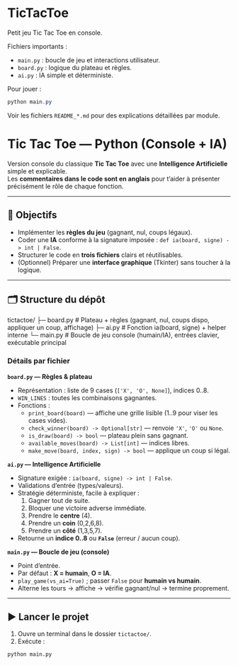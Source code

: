 ﻿# TicTacToe

Petit jeu Tic Tac Toe en console.

Fichiers importants :

- `main.py` : boucle de jeu et interactions utilisateur.
- `board.py` : logique du plateau et règles.
- `ai.py` : IA simple et déterministe.

Pour jouer :

```powershell
python main.py
```

Voir les fichiers `README_*.md` pour des explications détaillées par module.

# Tic Tac Toe — Python (Console + IA)

Version console du classique **Tic Tac Toe** avec une **Intelligence Artificielle** simple et explicable.  
Les **commentaires dans le code sont en anglais** pour t’aider à présenter précisément le rôle de chaque fonction.

---

## 🎯 Objectifs

- Implémenter les **règles du jeu** (gagnant, nul, coups légaux).  
- Coder une **IA** conforme à la signature imposée : `def ia(board, signe) -> int | False`.  
- Structurer le code en **trois fichiers** clairs et réutilisables.  
- (Optionnel) Préparer une **interface graphique** (Tkinter) sans toucher à la logique.

---

## 🗂️ Structure du dépôt

tictactoe/
├─ board.py # Plateau + règles (gagnant, nul, coups dispo, appliquer un coup, affichage)
├─ ai.py # Fonction ia(board, signe) + helper interne
└─ main.py # Boucle de jeu console (humain/IA), entrées clavier, exécutable principal

### Détails par fichier

**`board.py` — Règles & plateau**

- Représentation : liste de 9 cases (`['X', 'O', None]`), indices 0..8.
- `WIN_LINES` : toutes les combinaisons gagnantes.
- Fonctions :  
  - `print_board(board)` — affiche une grille lisible (1..9 pour viser les cases vides).  
  - `check_winner(board) -> Optional[str]` — renvoie `'X'`, `'O'` ou `None`.  
  - `is_draw(board) -> bool` — plateau plein sans gagnant.  
  - `available_moves(board) -> List[int]` — indices libres.  
  - `make_move(board, index, sign) -> bool` — applique un coup si légal.

**`ai.py` — Intelligence Artificielle**

- Signature exigée : `ia(board, signe) -> int | False`.
- Validations d’entrée (types/valeurs).
- Stratégie déterministe, facile à expliquer :  
  1) Gagner tout de suite.  
  2) Bloquer une victoire adverse immédiate.  
  3) Prendre le **centre** (4).  
  4) Prendre un **coin** (0,2,6,8).  
  5) Prendre un **côté** (1,3,5,7).  
- Retourne un **indice 0..8** ou **`False`** (erreur / aucun coup).

**`main.py` — Boucle de jeu (console)**

- Point d’entrée.  
- Par défaut : **X = humain**, **O = IA**.  
- `play_game(vs_ai=True)` ; passer `False` pour **humain vs humain**.  
- Alterne les tours → affiche → vérifie gagnant/nul → termine proprement.

---

## ▶️ Lancer le projet

1. Ouvre un terminal dans le dossier `tictactoe/`.  
2. Exécute :

```bash
python main.py
